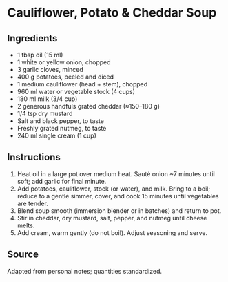 # Cauliflower, Potato & Cheddar Soup

## Ingredients

- 1 tbsp oil (15 ml)
- 1 white or yellow onion, chopped
- 3 garlic cloves, minced
- 400 g potatoes, peeled and diced
- 1 medium cauliflower (head + stem), chopped
- 960 ml water or vegetable stock (4 cups)
- 180 ml milk (3/4 cup)
- 2 generous handfuls grated cheddar (≈150–180 g)
- 1/4 tsp dry mustard
- Salt and black pepper, to taste
- Freshly grated nutmeg, to taste
- 240 ml single cream (1 cup)

## Instructions

1. Heat oil in a large pot over medium heat. Sauté onion ~7 minutes until soft; add garlic for final minute.
2. Add potatoes, cauliflower, stock (or water), and milk. Bring to a boil; reduce to a gentle simmer, cover, and cook 15 minutes until vegetables are tender.
3. Blend soup smooth (immersion blender or in batches) and return to pot.
4. Stir in cheddar, dry mustard, salt, pepper, and nutmeg until cheese melts.
5. Add cream, warm gently (do not boil). Adjust seasoning and serve.

## Source

Adapted from personal notes; quantities standardized.
